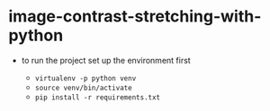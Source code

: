 # image-contrast-stretching-with-python

* to run the project set up the environment first

    - ``` virtualenv -p python venv ```
    - ``` source venv/bin/activate ```
    - ``` pip install -r requirements.txt ```